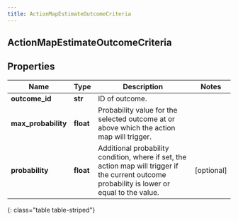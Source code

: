 ```yaml
---
title: ActionMapEstimateOutcomeCriteria
---
```

## ActionMapEstimateOutcomeCriteria

## Properties

|Name | Type | Description | Notes|
|------------ | ------------- | ------------- | -------------|
| **outcome_id** | **str** | ID of outcome. | |
| **max_probability** | **float** | Probability value for the selected outcome at or above which the action map will trigger. | |
| **probability** | **float** | Additional probability condition, where if set, the action map will trigger if the current outcome probability is lower or equal to the value. | [optional] |
{: class="table table-striped"}


